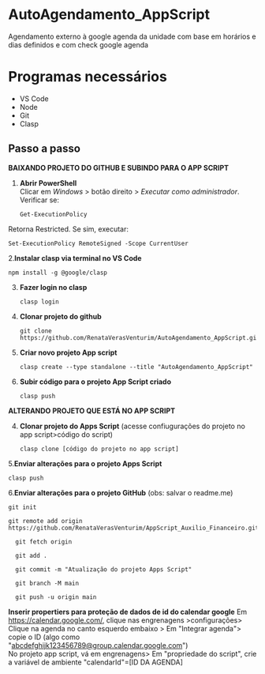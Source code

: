 # AutoAgendamento_AppScript
Agendamento externo à google agenda da unidade com base em horários e dias definidos e com check google agenda

# Programas necessários

- VS Code
- Node
- Git
- Clasp

## Passo a passo

**BAIXANDO PROJETO DO GITHUB E SUBINDO PARA O APP SCRIPT**
1. **Abrir PowerShell**  
   Clicar em *Windows* > botão direito > *Executar como administrador*.  
   Verificar se:
   ```
   Get-ExecutionPolicy
   ````
Retorna Restricted.
Se sim, executar:

  ```
Set-ExecutionPolicy RemoteSigned -Scope CurrentUser
````
2.**Instalar clasp via terminal no VS Code**

   ```
npm install -g @google/clasp
````
3. **Fazer login no clasp**
   
   ```
   clasp login
   ````
   
4. **Clonar projeto do github**
   ```
   git clone https://github.com/RenataVerasVenturim/AutoAgendamento_AppScript.git

   ````

5. **Criar novo projeto App script**
   
   ```
   clasp create --type standalone --title "AutoAgendamento_AppScript"
   ````

6. **Subir código para o projeto App Script criado**

   ```
   clasp push
   ````

**ALTERANDO PROJETO QUE ESTÁ NO APP SCRIPT**
  
4. **Clonar projeto do Apps Script** (acesse confiugurações do projeto no app script>código do script)

   ```
   clasp clone [código do projeto no app script]
   ````
   
5.**Enviar alterações para o projeto Apps Script**

   ```
   clasp push
   ````

6.**Enviar alterações para o projeto GitHub** (obs: salvar o readme.me)

   ```
  git init
   ````

   ```
  git remote add origin https://github.com/RenataVerasVenturim/AppScript_Auxilio_Financeiro.git
   ````
```
  git fetch origin
   ````
```
  git add .
 ````
```
  git commit -m "Atualização do projeto Apps Script"
   ````
```
  git branch -M main
 ````
```
  git push -u origin main
   ````

**Inserir propertiers para proteção de dados de id do calendar google**
Em https://calendar.google.com/, clique nas engrenagens >configurações> Clique na agenda no canto esquerdo embaixo > Em "Integrar agenda"> copie o ID (algo como "abcdefghijk123456789@group.calendar.google.com")
<br> 
No projeto app script, vá em engrenagens> Em "propriedade do script", crie a variável de ambiente "calendarId"=[ID DA AGENDA]
